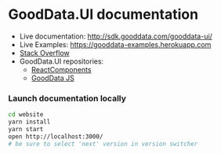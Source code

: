 # GoodData.UI documentation


- Live documentation: http://sdk.gooddata.com/gooddata-ui/
- Live Examples: https://gooddata-examples.herokuapp.com
- [Stack Overflow](https://stackoverflow.com/questions/tagged/gooddata)
- GoodData.UI repositories:
  - [ReactComponents](https://github.com/gooddata/gooddata-react-components)
  - [GoodData JS](https://github.com/gooddata/gooddata-js)



### Launch documentation locally

```bash
cd website
yarn install
yarn start
open http://localhost:3000/
# be sure to select 'next' version in version switcher
```
